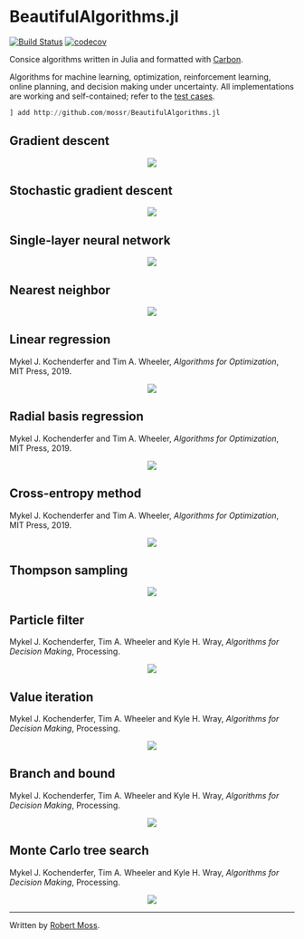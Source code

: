 # BeautifulAlgorithms.jl
[![Build Status](https://travis-ci.com/mossr/BeautifulAlgorithms.jl.svg?token=8yzdQtHKxKRkR2wz3MFH&branch=master)](https://travis-ci.com/mossr/BeautifulAlgorithms.jl) [![codecov](https://codecov.io/github/mossr/BeautifulAlgorithms.jl/coverage.svg?branch=master&token=LY7M3JIN56)](https://codecov.io/gh/mossr/BeautifulAlgorithms.jl)

Consice algorithms written in Julia and formatted with [Carbon](https://carbon.now.sh/).

Algorithms for machine learning, optimization, reinforcement learning, online planning, and decision making under uncertainty. All implementations are working and self-contained; refer to the [test cases](./test/).

```julia
] add http://github.com/mossr/BeautifulAlgorithms.jl
```


## Gradient descent
<p align="center"><a href="./src/gradient_descent.jl"> <img src="./img/gradient_descent.svg"></a></p>


## Stochastic gradient descent
<p align="center"><a href="./src/stochastic_gradient_descent.jl"> <img src="./img/stochastic_gradient_descent.svg"></a></p>


## Single-layer neural network
<p align="center"><a href="./src/neural_network.jl"> <img src="./img/neural_network.svg"></a></p>


## Nearest neighbor
<p align="center"><a href="./src/nearest_neighbor.jl"> <img src="./img/nearest_neighbor.svg"></a></p>


## Linear regression
Mykel J. Kochenderfer and Tim A. Wheeler, *Algorithms for Optimization*, MIT Press, 2019.
<p align="center"><a href="./src/linear_regression.jl"> <img src="./img/linear_regression.svg"></a></p>


## Radial basis regression
Mykel J. Kochenderfer and Tim A. Wheeler, *Algorithms for Optimization*, MIT Press, 2019.
<p align="center"><a href="./src/radial_basis_regression.jl"> <img src="./img/radial_basis_regression.svg"></a></p>


## Cross-entropy method
Mykel J. Kochenderfer and Tim A. Wheeler, *Algorithms for Optimization*, MIT Press, 2019.
<p align="center"><a href="./src/cross_entropy_method.jl"> <img src="./img/cross_entropy_method.svg"></a></p>


## Thompson sampling
<p align="center"><a href="./src/thompson_sampling.jl"> <img src="./img/thompson_sampling.svg"></a></p>


## Particle filter
Mykel J. Kochenderfer, Tim A. Wheeler and Kyle H. Wray, *Algorithms for Decision Making*, Processing.
<p align="center"><a href="./src/particle_filter.jl"> <img src="./img/particle_filter.svg"></a></p>


## Value iteration
Mykel J. Kochenderfer, Tim A. Wheeler and Kyle H. Wray, *Algorithms for Decision Making*, Processing.
<p align="center"><a href="./src/value_iteration.jl"> <img src="./img/value_iteration.svg"></a></p>


## Branch and bound
Mykel J. Kochenderfer, Tim A. Wheeler and Kyle H. Wray, *Algorithms for Decision Making*, Processing.
<p align="center"><a href="./src/branch_and_bound.jl"> <img src="./img/branch_and_bound.svg"></a></p>


## Monte Carlo tree search
Mykel J. Kochenderfer, Tim A. Wheeler and Kyle H. Wray, *Algorithms for Decision Making*, Processing.
<p align="center"><a href="./src/monte_carlo_tree_search.jl"> <img src="./img/monte_carlo_tree_search.svg"></a></p>

---
Written by [Robert Moss](https://github.com/mossr).
